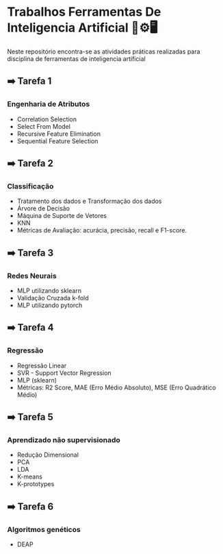 # Trabalhos Ferramentas De Inteligencia Artificial 🤖⚙️🖥️
Neste repositório encontra-se as atividades práticas realizadas para disciplina de ferramentas de inteligencia artificial

## ➡️ Tarefa 1
### Engenharia de Atributos
 - Correlation Selection
 - Select From Model
 - Recursive Feature Elimination
 - Sequential Feature Selection
 
## ➡️ Tarefa 2
### Classificação
 - Tratamento dos dados e Transformação dos dados
 - Árvore de Decisão
 - Máquina de Suporte de Vetores
 - KNN
 - Métricas de Avaliação: acurácia, precisão, recall e F1-score.

## ➡️ Tarefa 3
### Redes Neurais
 - MLP utilizando sklearn
 - Validação Cruzada k-fold
 - MLP utilizando pytorch

## ➡️ Tarefa 4
### Regressão
 - Regressão Linear
 - SVR - Support Vector Regression
 - MLP (sklearn)
 - Métricas: R2 Score, MAE (Erro Médio Absoluto), MSE (Erro Quadrático Médio)

## ➡️ Tarefa 5
### Aprendizado não supervisionado
 - Redução Dimensional
 - PCA
 - LDA
 - K-means
 - K-prototypes

## ➡️ Tarefa 6
### Algoritmos genéticos
 - DEAP

